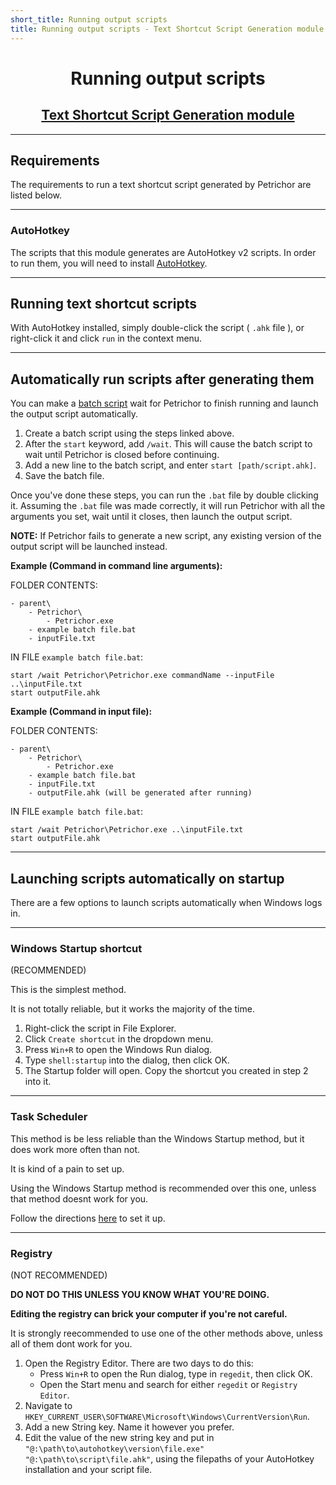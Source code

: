 ```yaml
---
short_title: Running output scripts
title: Running output scripts - Text Shortcut Script Generation module
---
```


<h1 align="center">Running output scripts</h1>
<h2 align="center"><a href="./index.html">Text Shortcut Script Generation module</a></h2>


---
## Requirements

The requirements to run a text shortcut script generated by Petrichor are listed below.


---
### AutoHotkey

The scripts that this module generates are AutoHotkey v2 scripts. In order to run them, you will need to install [AutoHotkey](https://www.autohotkey.com).


---
## Running text shortcut scripts

With AutoHotkey installed, simply double-click the script ( `.ahk` file ), or right-click it and click `run` in the context menu.

---
## Automatically run scripts after generating them

You can make a [batch script](../../getting-started/command-usage.md/#running-petrichor-via-batch-file) wait for Petrichor to finish running and launch the output script automatically.

1. Create a batch script using the steps linked above.
2. After the `start` keyword, add `/wait`. This will cause the batch script to wait until Petrichor is closed before continuing.
3. Add a new line to the batch script, and enter `start [path/script.ahk]`.
4. Save the batch file.

Once you've done these steps, you can run the `.bat` file by double clicking it. Assuming the `.bat` file was made correctly, it will run Petrichor with all the arguments you set, wait until it closes, then launch the output script.

**NOTE:** If Petrichor fails to generate a new script, any existing version of the output script will be launched instead.

**Example (Command in command line arguments):**

FOLDER CONTENTS:
```
- parent\
	- Petrichor\
		- Petrichor.exe
	- example batch file.bat
	- inputFile.txt
```
IN FILE `example batch file.bat`:
```batch
start /wait Petrichor\Petrichor.exe commandName --inputFile ..\inputFile.txt
start outputFile.ahk
```

**Example (Command in input file):**

FOLDER CONTENTS:
```
- parent\
	- Petrichor\
		- Petrichor.exe
	- example batch file.bat
	- inputFile.txt
	- outputFile.ahk (will be generated after running)
```
IN FILE `example batch file.bat`:
```batch
start /wait Petrichor\Petrichor.exe ..\inputFile.txt
start outputFile.ahk
```

---
## Launching scripts automatically on startup

There are a few options to launch scripts automatically when Windows logs in.

---
### Windows Startup shortcut

(RECOMMENDED)

This is the simplest method.

It is not totally reliable, but it works the majority of the time.

1. Right-click the script in File Explorer.
2. Click `Create shortcut` in the dropdown menu.
3. Press `Win+R` to open the Windows Run dialog.
4. Type `shell:startup` into the dialog, then click OK.
5. The Startup folder will open. Copy the shortcut you created in step 2 into it.

---
### Task Scheduler

This method is be less reliable than the Windows Startup method, but it does work more often than not.

It is kind of a pain to set up.

Using the Windows Startup method is recommended over this one, unless that method doesnt work for you.

Follow the directions [here](https://windowsloop.com/run-autohotkey-script-at-windows-startup/) to set it up.

---
### Registry

(NOT RECOMMENDED)

**DO NOT DO THIS UNLESS YOU KNOW WHAT YOU'RE DOING.**

**Editing the registry can brick your computer if you're not careful.**

It is strongly reecommended to use one of the other methods above, unless all of them dont work for you.

1. Open the Registry Editor. There are two days to do this:
    - Press `Win+R` to open the Run dialog, type in `regedit`, then click OK.
    - Open the Start menu and search for either `regedit` or `Registry Editor`.
2. Navigate to `HKEY_CURRENT_USER\SOFTWARE\Microsoft\Windows\CurrentVersion\Run`.
3. Add a new String key. Name it however you prefer.
4. Edit the value of the new string key and put in `"@:\path\to\autohotkey\version\file.exe" "@:\path\to\script\file.ahk"`, using the filepaths of your AutoHotkey installation and your script file.

